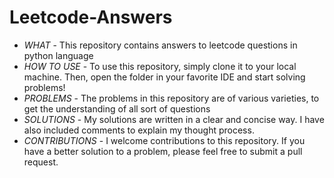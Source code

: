 # Leetcode-Answers
* $WHAT$ - This repository contains answers to leetcode questions in python language 
* $HOW$ $TO$ $USE$ - To use this repository, simply clone it to your local machine. Then, open the folder in your favorite IDE and start solving problems!
* $PROBLEMS$ - The problems in this repository are of various varieties, to get the understanding of all sort of questions
* $SOLUTIONS$ - My solutions are written in a clear and concise way. I have also included comments to explain my thought process.
* $CONTRIBUTIONS$ - I welcome contributions to this repository. If you have a better solution to a problem, please feel free to submit a pull request.

